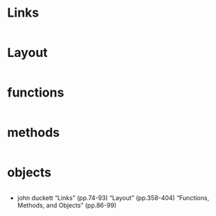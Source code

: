 # Links
```

```

# Layout
```

```

# functions
```

```

# methods
```

```

# objects
```

```

* john duckett “Links” (pp.74-93)
“Layout” (pp.358-404) “Functions, Methods, and Objects” (pp.86-99)
